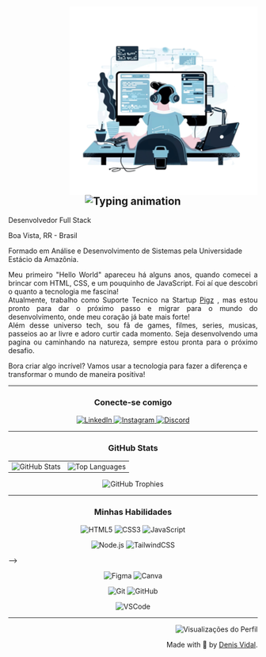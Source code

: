 <img align="right" height="380"  src="pngtree-vector-style-image-of-a-developer-programming-modern-ui-design-light-png-image_12749936.png" >

<h2 align="center">
  <img src="https://readme-typing-svg.herokuapp.com?font=Fira+Code&weight=600&size=24&pause=1000&color=FF00F6&background=000000&center=true&vCenter=true&width=450&lines=%F0%9F%91%8BOl%C3%A1%2C+universo+tech!;Pode+me+chamar+de+Denis!;Visite+meu+portf%C3%B3lio." alt="Typing animation">
</h2>

<p>Desenvolvedor Full Stack</p>
<p>Boa Vista, RR - Brasil</p>
<p> Formado em Análise e Desenvolvimento de Sistemas pela Universidade Estácio da Amazônia.</p>

<p align="justify">Meu primeiro "Hello World" apareceu há alguns anos, quando comecei a brincar com HTML, CSS, e um pouquinho de JavaScript. Foi aí que descobri o quanto a tecnologia me fascina!
<br> 
Atualmente, trabalho como Suporte Tecnico na Startup <a href="https://pigz.com.br/" target="_blanck">Pigz</a>
, mas estou pronto para dar o próximo passo e migrar para o mundo do desenvolvimento, onde meu coração já bate mais forte!
<br>
Além desse universo tech, sou fã de games, filmes, series, musicas, passeios ao ar livre e adoro curtir cada momento. Seja desenvolvendo uma pagina ou caminhando na natureza, sempre estou pronta para o próximo desafio.</p>

<!-- Confira meu <a href="https://karina-martins.vercel.app/" target="_blank">portfólio</a> e veja meus projetos. -->

Bora criar algo incrível? Vamos usar a tecnologia para fazer a diferença e transformar o mundo de maneira positiva!

</p>
 
---

<h3 align="center">Conecte-se comigo</h3>

<p align="center">
  <a href="https://www.linkedin.com/in/denis-vidal-6a8311230/">
    <img src="https://img.shields.io/badge/-LinkedIn-000?style=for-the-badge&logo=linkedin&logoColor=FF00F6&color:FFF" alt="LinkedIn">
  </a>
  <a href="https://www.instagram.com/denisvidal_/">
    <img src="https://img.shields.io/badge/-Instagram-000?style=for-the-badge&logo=instagram&logoColor=FF00F6&color:FFF" alt="Instagram">
  </a>
  <a href="https://discord.com/users/1058861253772189827">
    <img src="https://img.shields.io/badge/-Discord-000?style=for-the-badge&logo=discord&logoColor=FF00F6&color:FFF" alt="Discord">
  </a>
</p>

---

<h3 align="center">GitHub Stats</h3>

<div align="center">
  <table>
    <tr>
      <!-- GitHub Status -->
      <td>
        <img src="https://github-readme-stats-git-masterrstaa-rickstaa.vercel.app/api?username=denisvidal06&hide_title=true&show_icons=true&include_all_commits=false&count_private=true&line_height=30&hide=issues&bg_color=000&title_color=FF00F6&text_color=FFF&border_radius=3&border_color=36123c&icon_color=FF00F6&theme=jolly" alt="GitHub Stats">
      </td>
      <!-- Top Languages -->
      <td>
        <img src="https://github-readme-stats.vercel.app/api/top-langs/?username=denisvidal06&layout=compact&bg_color=000&title_color=FF00F6&text_color=FFF&border_radius=3&border_color=36123c&icon_color=FF00F6&theme=jolly" alt="Top Languages">
      </td>
    </tr>
  </table>
</div>

<p align="center">
  <!-- GitHub Trophy -->
  <img src="https://github-profile-trophy.vercel.app/?username=denisvidal06&theme=dracula&no-frame=false&no-bg=false&margin-w=4" alt="GitHub Trophies">
</p>

---

<h3 align="center">Minhas Habilidades</h3>
<p align="center">
  <!-- Linguagens -->
  <img src="https://img.shields.io/badge/HTML5-000?style=for-the-badge&logo=html5&logoColor=FF5733" alt="HTML5">
  <img src="https://img.shields.io/badge/CSS3-000?style=for-the-badge&logo=css3&logoColor=1572B6" alt="CSS3">
  <!-- <img src="https://img.shields.io/badge/Java-000?style=for-the-badge&logo=openjdk&logoColor=007396" alt="Java"> -->
  <img src="https://img.shields.io/badge/JavaScript-000?style=for-the-badge&logo=javascript&logoColor=F7DF1E" alt="JavaScript">

  <p align="center">
  <!-- Frameworks e Bibliotecas -->
  <img src="https://img.shields.io/badge/Node.js-000?style=for-the-badge&logo=node.js&logoColor=339933" alt="Node.js">
  <!-- <img src="https://img.shields.io/badge/Svelte-000?style=for-the-badge&logo=svelte&logoColor=FF3E00" alt="Svelte"> -->
  <img src="https://img.shields.io/badge/TailwindCSS-000?style=for-the-badge&logo=tailwindcss&logoColor=06B6D4" alt="TailwindCSS">
  </p>
  
  <!-- <p align="center">
  <!-- Ferramentas e APIs -->
  <!-- <img src="https://img.shields.io/badge/MongoDB-000?style=for-the-badge&logo=mongodb&logoColor=47A248" alt="MongoDB"> -->
  <!-- <img src="https://img.shields.io/badge/Postman-000?style=for-the-badge&logo=postman&logoColor=FF6C37" alt="Postman"> -->
  <!-- <img src="https://img.shields.io/badge/API-000?style=for-the-badge&logo=fastapi&logoColor=009688" alt="API"> -->
  <!-- <img src="https://img.shields.io/badge/JSON-000?style=for-the-badge&logo=json&logoColor=FF3E00" alt="JSON"> -->
  <!-- </p> --> -->
  
  <p align="center">
  <!-- Design e Organização -->
  <img src="https://img.shields.io/badge/Figma-000?style=for-the-badge&logo=figma&logoColor=F24E1E" alt="Figma">
  <img src="https://img.shields.io/badge/Canva-000?style=for-the-badge&logo=canva&logoColor=00C4CC" alt="Canva">
  <!-- <img src="https://img.shields.io/badge/Jira-000?style=for-the-badge&logo=jira&logoColor=0052CC" alt="Jira"> -->
  <!-- <img src="https://img.shields.io/badge/Notion-000?style=for-the-badge&logo=notion&logoColor=FFFFFF" alt="Notion"> -->
  </p>
  
  <p align="center">
  <!-- Controle de Versão e Implantação -->
  <img src="https://img.shields.io/badge/Git-000?style=for-the-badge&logo=git&logoColor=F05032" alt="Git">
  <img src="https://img.shields.io/badge/GitHub-000?style=for-the-badge&logo=github&logoColor=FFFFFF" alt="GitHub">
  <!-- <img src="https://img.shields.io/badge/Vercel-000?style=for-the-badge&logo=vercel&logoColor=FFFFFF" alt="Vercel"> -->
  <!-- <img src="https://img.shields.io/badge/Netlify-000?style=for-the-badge&logo=netlify&logoColor=00C7B7" alt="Netlify"> -->
  </p>
  
  <p align="center">
  <!-- IDE e Cloud -->
  <img src="https://img.shields.io/badge/VSCode-000?style=for-the-badge&logo=visualstudiocode&logoColor=007ACC" alt="VSCode">
  <!-- <img src="https://img.shields.io/badge/Google_Cloud-000?style=for-the-badge&logo=google-cloud&logoColor=4285F4" alt="Google Cloud"> -->
</p>

---

  <div align="right">
   <img src="https://pageview.vercel.app/?github_user=denisvidal06" alt="Visualizações do Perfil">
  
  Made with 💜 by <a href="https://github.com/denisvidal06">Denis Vidal</a>.</div>
